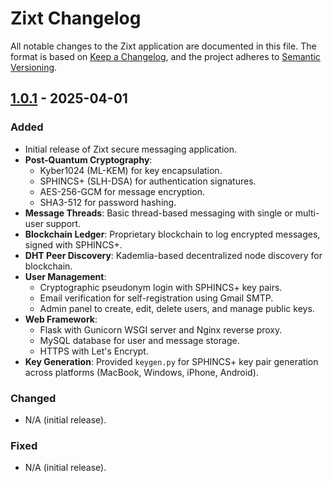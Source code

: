# Zixt Changelog

All notable changes to the Zixt application are documented in this file. The format is based on [Keep a Changelog](https://keepachangelog.com/en/1.0.0/), and the project adheres to [Semantic Versioning](https://semver.org/spec/v2.0.0.html).

## [1.0.1] - 2025-04-01

### Added
- Initial release of Zixt secure messaging application.
- **Post-Quantum Cryptography**:
  - Kyber1024 (ML-KEM) for key encapsulation.
  - SPHINCS+ (SLH-DSA) for authentication signatures.
  - AES-256-GCM for message encryption.
  - SHA3-512 for password hashing.
- **Message Threads**: Basic thread-based messaging with single or multi-user support.
- **Blockchain Ledger**: Proprietary blockchain to log encrypted messages, signed with SPHINCS+.
- **DHT Peer Discovery**: Kademlia-based decentralized node discovery for blockchain.
- **User Management**:
  - Cryptographic pseudonym login with SPHINCS+ key pairs.
  - Email verification for self-registration using Gmail SMTP.
  - Admin panel to create, edit, delete users, and manage public keys.
- **Web Framework**:
  - Flask with Gunicorn WSGI server and Nginx reverse proxy.
  - MySQL database for user and message storage.
  - HTTPS with Let's Encrypt.
- **Key Generation**: Provided `keygen.py` for SPHINCS+ key pair generation across platforms (MacBook, Windows, iPhone, Android).

### Changed
- N/A (initial release).

### Fixed
- N/A (initial release).

[1.0.1]: https://github.com/NetworkNerd1337/zixt/releases/tag/v1.0.1
